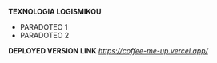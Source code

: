 **TEXNOLOGIA LOGISMIKOU**
<br>
- PARADOTEO 1
- PARADOTEO 2

**DEPLOYED VERSION LINK**
*https://coffee-me-up.vercel.app/*

